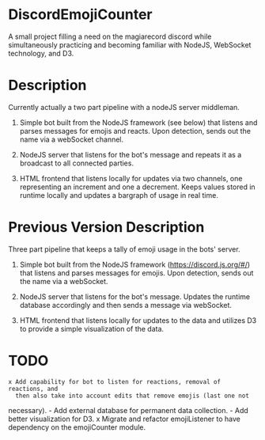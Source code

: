 # DiscordEmojiCounter

A small project filling a need on the magiarecord discord while simultaneously
practicing and becoming familiar with NodeJS, WebSocket technology, and D3. 

# Description

Currently actually a two part pipeline with a nodeJS server middleman. 

1. Simple bot built from the NodeJS framework (see below) that listens and
   parses messages for emojis and reacts. Upon detection, sends out the name via
a webSocket channel.

2. NodeJS server that listens for the bot's message and repeats it as a
   broadcast to all connected parties.

3. HTML frontend that listens locally for updates via two channels, one
   representing an increment and one a decrement. Keeps values stored in runtime
locally and updates a bargraph of usage in real time.

# Previous Version Description

Three part pipeline that keeps a tally of emoji usage in the bots' server. 

1. Simple bot built from the NodeJS framework (https://discord.js.org/#/) that
   listens and parses messages for emojis. Upon detection, sends out the name
via a webSocket.

2. NodeJS server that listens for the bot's message. Updates the runtime
   database accordingly and then sends a message via webSocket.

3. HTML frontend that listens locally for updates to the data and utilizes D3 to provide
   a simple visualization of the data.


# TODO
    x Add capability for bot to listen for reactions, removal of reactions, and
      then also take into account edits that remove emojis (last one not
necessary).
    - Add external database for permanent data collection.
    - Add better visualization for D3.
    x Migrate and refactor emojiListener to have dependency on the emojiCounter module.
